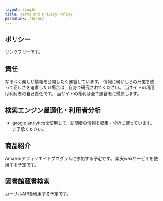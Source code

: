 ```yaml
---
layout: single
title: Terms and Privacy Policy
permalink: /terms/
---
```

## ポリシー
リンクフリーです。
## 責任
なるべく楽しい情報を公開したく運営しています。
情報に何かしらの尺度を使って正しさを追求したい場合は、自身で研究されてください。
当サイトの利用は利用者の自己責任です。
当サイトの権利は全て運営者に帰属します。
## 検索エンジン最適化・利用者分析
  - google analyticsを使用して、訪問者の情報を収集・分析に使っています。  
  ご了承ください。

## 商品紹介
Amazonアフィリエイトプログラムに参加する予定です。
楽天webサービスを使用する予定です。

## 図書館蔵書検索
カーリルAPIを利用する予定です。
